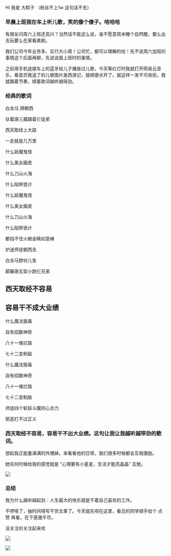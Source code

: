 Hi 我是 大粽子 （粉丝不上1w 这句话不去）

### 早晨上班我在车上听儿歌，笑的像个傻子。哈哈哈

有朋友问周六上班还高兴？当然话不能这么说，谁不愿意周末睡个自然醒，要么出去玩要么在家看美剧。

我们公司今年业务多，实行大小周！公司忙，都可以理解的哈！先不说周六加班的事情这个后面再聊，先说说我上班时的事情。

之前用手机连接车上的蓝牙给儿子播放过儿歌，今天等红灯时我就打开网易云音乐，看首页推送了的儿歌图片是西游记，就顺便点开了。就这样一发不可收拾，我就跟着节奏，顺着歌词越听越得劲。

### 经典的歌词

白龙马 蹄朝西

驮着唐三藏跟着仨徒弟

西天取经上大路

一走就是几万里

什么妖魔鬼怪

什么美女画皮

什么刀山火海

什么陷阱诡计

什么妖魔鬼怪

什么美女画皮

什么刀山火海

什么陷阱诡计

都挡不住火眼金睛如意棒

护送师徒朝西去

白龙马脖铃儿急

颠簸唐玄奘小跑仨兄弟

## 西天取经不容易

## 容易干不成大业绩

什么魔法狠毒

自有招数神奇

八十一难拦路

七十二变制敌

什么魔法狠毒

自有招数神奇

八十一难拦路

七十二变制敌

师徒四个斩妖斗魔同心合力

邪恶打不过正义

### 西天取经不容易，容易干不出大业绩。这句让我让我越听越带劲的歌词。

想起我正能量满满的外甥妹。来看看他的日常，我们很多时候都会互相激励。

她任何时候给我的感觉就是 “心理要有小星星，生活才能亮晶晶” 互勉。

![](https://gitee.com/stivepeim/img4mk/raw/master/20210313174731.png)

### 总结

我为什么越听越起劲：人生最大的快乐就是干着自己喜欢的工作。

不啰嗦了，抽时间得写干货文章了。今天就先唠在这里，看见的同学顺手给个 点赞 再看，在下感激不尽。

没关注的关注起来哈

![](https://gitee.com/stivepeim/img4mk/raw/master/20210306212709.png)

![](https://gitee.com/stivepeim/img4mk/raw/master/20201226230441.gif)